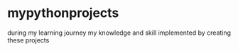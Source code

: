 # mypythonprojects
during my learning journey my knowledge and skill implemented by creating these projects
